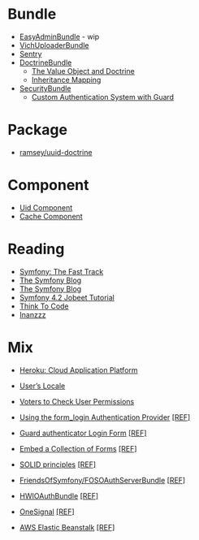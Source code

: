 # Bundle 
- [EasyAdminBundle](https://github.com/habibun/easy-admin-bundle) - wip
- [VichUploaderBundle](https://github.com/habibun/vich-uploader-bundle)
- [Sentry](https://github.com/habibun/sentry-symfony)
- [DoctrineBundle](https://github.com/habibun/doctrine-bundle)
  -  [The Value Object and Doctrine](https://github.com/habibun/doctrine-bundle/tree/feature-value-object)
  -  [Inheritance Mapping](https://github.com/habibun/doctrine-bundle/tree/feature-inheritance-mapping) 
- [SecurityBundle](https://github.com/symfony/security-bundle)
  -  [Custom Authentication System with Guard](https://github.com/habibun/symfony-security/tree/feature-custom-authentication-system-with-guard)


# Package
- [ramsey/uuid-doctrine](https://github.com/habibun/ramsey-uuid-doctrine)


# Component
- [Uid Component](https://github.com/habibun/symfony-uid)
- [Cache Component](https://github.com/habibun/symfony-cache)


# Reading
- [Symfony: The Fast Track](https://symfony.com/book)
- [The Symfony Blog](https://symfony.com/blog/)
- [The Symfony Blog](https://symfony.com/blog/)
- [Symfony 4.2 Jobeet Tutorial](https://jobeet-tutorial.readthedocs.io/en/latest/)
- [Think To Code](https://www.thinktocode.com/)
- [Inanzzz](http://www.inanzzz.com/index.php/posts/symfony)


# Mix
- [Heroku: Cloud Application Platform](https://github.com/habibun/symfony/tree/3.0.0)

- [User’s Locale](https://github.com/habibun/symfony/tree/4.0.0)

- [Voters to Check User Permissions](https://github.com/habibun/symfony/tree/6.0.0)

- [Using the form_login Authentication Provider](https://github.com/habibun/symfony/tree/8.0.0) [[REF]](https://symfony.com/doc/current/security/form_login.html)

- [Guard authenticator Login Form](https://github.com/habibun/symfony/tree/9.0.0) [[REF]](https://symfony.com/doc/current/security/form_login_setup.html)

- [Embed a Collection of Forms](https://github.com/habibun/symfony/tree/10.0.0) [[REF]](https://symfony.com/doc/current/form/form_collections.html)

- [SOLID principles](https://github.com/habibun/symfony/tree/12.0.0) [[REF]](https://medium.com/analytics-vidhya/dependency-injection-and-solid-principles-with-symfony-the-geocoding-example-f18ad08ed20b)

- [FriendsOfSymfony/FOSOAuthServerBundle](https://github.com/habibun/symfony/tree/14.0.0) [[REF]](https://github.com/FriendsOfSymfony/FOSOAuthServerBundle)

- [HWIOAuthBundle](https://github.com/habibun/symfony/tree/15.0.0) [[REF]](https://github.com/hwi/HWIOAuthBundle)

- [OneSignal](https://github.com/habibun/symfony/tree/19.0.0) [[REF]](https://onesignal.com/)

- [AWS Elastic Beanstalk](https://github.com/habibun/symfony/tree/20.0.0) [[REF]](https://aws.amazon.com/elasticbeanstalk/)
   
